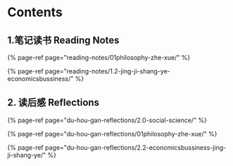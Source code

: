 # Contents

## 1.笔记读书 Reading Notes

{% page-ref page="reading-notes/01philosophy-zhe-xue/" %}

{% page-ref page="reading-notes/1.2-jing-ji-shang-ye-economicsbussiness/" %}

## 2. 读后感 Reflections

{% page-ref page="du-hou-gan-reflections/2.0-social-science/" %}

{% page-ref page="du-hou-gan-reflections/01philosophy-zhe-xue/" %}

{% page-ref page="du-hou-gan-reflections/2.2-economicsbussiness-jing-ji-shang-ye/" %}



